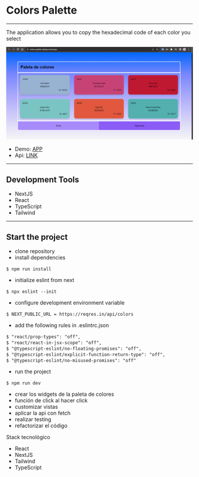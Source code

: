 # Colors Palette
***
The application allows you to copy the hexadecimal code of each color you select

<img src='./public/demo.png'/>

- Demo: [APP](https://colors-palette-deploy.vercel.app/)
- Api: [LINK](https://reqres.in/api/colors)

---

## Development Tools

- NextJS
- React
- TypeScript
- Tailwind

---

## Start the project

- clone repository
- install dependencies

```
$ npm run install
```

- initialize eslint from next
```
$ npx eslint --init
```

- configure development environment variable
```
$ NEXT_PUBLIC_URL = https://reqres.in/api/colors
```

- add the following rules in .eslintrc.json
```
$ "react/prop-types": "off",
$ "react/react-in-jsx-scope": "off",
$ "@typescript-eslint/no-floating-promises": "off",
$ "@typescript-eslint/explicit-function-return-type": "off",
$ "@typescript-eslint/no-misused-promises": "off"
```

- run the project
```
$ npm run dev
```


- crear los widgets de la paleta de colores
- función de click al hacer click
- customizar vistas
- aplicar la api con fetch
- realizar testing
- refactorizar el código

Stack tecnológico
- React
- NextJS
- Tailwind
- TypeScript